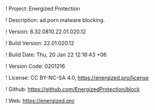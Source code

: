 ! Project: Energized Protection

! Description: ad.porn.malware blocking.

! Version: 6.32.0810.22.01.020.12

! Build Version: 22.01.020.12

! Build Date: Thu, 20 Jan 22 12:16:43 +06

! Version Code: 0201216

! License: CC BY-NC-SA 4.0, https://energized.pro/license

! Github: https://github.com/EnergizedProtection/block

! Web: https://energized.pro
